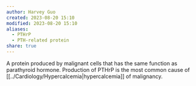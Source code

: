 ```yaml
---
author: Harvey Guo
created: 2023-08-20 15:10
modified: 2023-08-20 15:10
aliases:
  - PTHrP
  - PTH-related protein
share: true
---
```


A protein produced by malignant cells that has the same function as parathyroid hormone. Production of PTHrP is the most common cause of [[../Cardiology/Hypercalcemia|hypercalcemia]] of malignancy.
